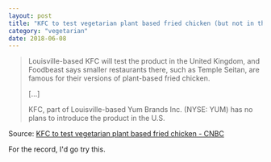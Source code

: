 ```yaml
---
layout: post
title: "KFC to test vegetarian plant based fried chicken (but not in the US)"
category: "vegetarian"
date: 2018-06-08
---
```


> Louisville-based KFC will test the product in the United Kingdom, and Foodbeast says smaller restaurants there, such as Temple Seitan, are famous for their versions of plant-based fried chicken.
> 
> [...]
>
> KFC, part of Louisville-based Yum Brands Inc. (NYSE: YUM) has no plans to introduce the product in the U.S.

Source: [KFC to test vegetarian plant based fried chicken - CNBC](https://www.cnbc.com/2018/06/08/kfc-to-test-vegetarian-plant-based-fried-chicken.html)

For the record, I'd go try this.
